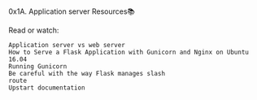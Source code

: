 0x1A. Application server
Resources📚

Read or watch:

    Application server vs web server
    How to Serve a Flask Application with Gunicorn and Nginx on Ubuntu 16.04
    Running Gunicorn
    Be careful with the way Flask manages slash
    route
    Upstart documentation

